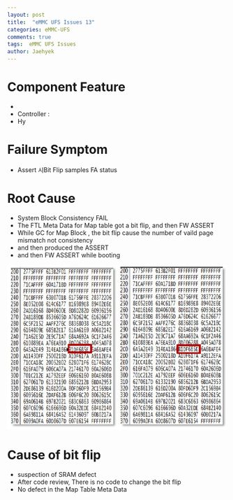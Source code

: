 ```yaml
---
layout: post
title:  "eMMC UFS Issues 13"
categories: eMMC-UFS
comments: true
tags:  eMMC UFS Issues
author: Jaehyek
---
```


# Component Feature
- 
- Controller : 
- Hy

# Failure Symptom
- Assert 시Bit Flip samples FA status

# Root Cause
- System Block Consistency FAIL
- The FTL Meta Data for Map table got a bit flip, and then FW ASSERT
- While GC for Map Block , the bit flip cause the number of vaild page mismatch not consistency
- and then produced the ASSERT 
- and then FW ASSERT while booting

![001](/img/2017-01-03-eMMC-UFS-Issues-13/001.JPG)


# Cause of bit flip
- suspection of SRAM defect
- After code review, There is no code to change the bit flip
- No defect in the Map Table Meta Data